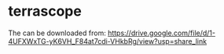 # terrascope
The can be downloaded from: https://drive.google.com/file/d/1-4UFXWxTG-yK6VH_F84at7cdi-VHkbRg/view?usp=share_link
